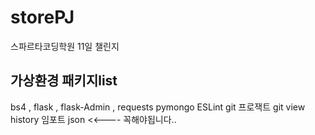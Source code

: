 # storePJ
스파르타코딩학원 11일 챌린지
## 가상환경 패키지list
bs4 , flask , flask-Admin , requests
pymongo
ESLint
git 프로잭트 git view history
임포트 json <<---- 꼭해야됩니다..

